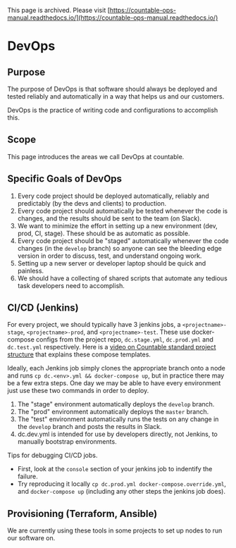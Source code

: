 This page is archived. Please visit [https://countable-ops-manual.readthedocs.io/](https://countable-ops-manual.readthedocs.io/)
# DevOps

## Purpose

The purpose of DevOps is that software should always be deployed and tested reliably and automatically in a way that helps us and our customers.

DevOps is the practice of writing code and configurations to accomplish this.

## Scope

This page introduces the areas we call DevOps at countable.

## Specific Goals of DevOps

1. Every code project should be deployed automatically, reliably and predictably (by the devs and clients) to production.
1. Every code project should automatically be tested whenever the code is changes, and the results should be sent to the team (on Slack).
1. We want to minimize the effort in setting up a new environment (dev, prod, CI, stage). These should be as automatic as possible.
1. Every code project should be "staged" automatically whenever the code changes (in the `develop` branch) so anyone can see the bleeding edge version in order to discuss, test, and understand ongoing work.
1. Setting up a new server or developer laptop should be quick and painless.
1. We should have a collecting of shared scripts that automate any tedious task developers need to accomplish.

## CI/CD (Jenkins)

For every project, we should typically have 3 jenkins jobs, a `<projectname>-stage`, `<projectname>-prod`, and `<projectname>-test`. These use docker-compose configs from the project repo, `dc.stage.yml`, `dc.prod.yml` and `dc.test.yml` respectively. Here is a [video on Countable standard project structure](https://www.youtube.com/watch?v=8ms2YQtURXM) that explains these compose templates.

Ideally, each Jenkins job simply clones the appropriate branch onto a node and runs `cp dc.<env>.yml && docker-compose up`, but in practice there may be a few extra steps. One day we may be able to have every environment just use these two commands in order to deploy.

1. The "stage" environment automatically deploys the `develop` branch.
1. The "prod" environment automatically deploys the `master` branch.
1. The "test" environment automatically runs the tests on any change in the `develop` branch and posts the results in Slack.
1. dc.dev.yml is intended for use by developers directly, not Jenkins, to manually bootstrap environments.

Tips for debugging CI/CD jobs.
  * First, look at the `console` section of your jenkins job to indentify the failure.
  * Try reproducing it locally `cp dc.prod.yml docker-compose.override.yml`, and `docker-compose up` (including any other steps the jenkins job does).

## Provisioning (Terraform, Ansible)

We are currently using these tools in some projects to set up nodes to run our software on.

